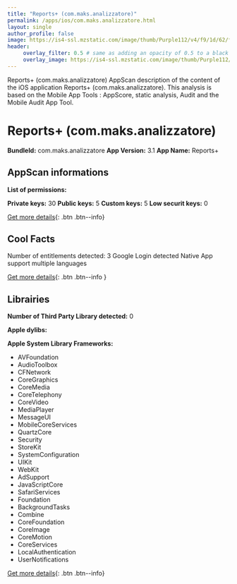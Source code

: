 ```yaml
---
title: "Reports+ (com.maks.analizzatore)"
permalink: /apps/ios/com.maks.analizzatore.html
layout: single
author_profile: false
image: https://is4-ssl.mzstatic.com/image/thumb/Purple112/v4/f9/1d/62/f91d6266-896f-acaa-bcf6-b0cbfebb69cf/AppIcon-1x_U007emarketing-0-5-0-85-220.png/512x512bb.jpg
header: 
     overlay_filter: 0.5 # same as adding an opacity of 0.5 to a black background
     overlay_image: https://is4-ssl.mzstatic.com/image/thumb/Purple112/v4/f9/1d/62/f91d6266-896f-acaa-bcf6-b0cbfebb69cf/AppIcon-1x_U007emarketing-0-5-0-85-220.png/512x512bb.jpg
---
```

Reports+ (com.maks.analizzatore) AppScan description of the content of the iOS application Reports+ (com.maks.analizzatore). This analysis is based on the Mobile App Tools : AppScore, static analysis, Audit and the Mobile Audit App Tool.

# Reports+ (com.maks.analizzatore)

**BundleId:** com.maks.analizzatore
**App Version:** 3.1
**App Name:** Reports+


## AppScan informations 

**List of permissions:** 
  
  
**Private keys:** 30
**Public keys:** 5
**Custom keys:** 5
**Low securit keys:** 0
  
[Get more details](/pricing.html){: .btn .btn--info}

## Cool Facts

Number of entitlements detected: 3
Google Login detected
Native App
support multiple languages
  
[Get more details](/pricing.html){: .btn .btn--info }

## Librairies 
**Number of Third Party Library detected:** 0


**Apple dylibs:**


**Apple System Library Frameworks:**
- AVFoundation
- AudioToolbox
- CFNetwork
- CoreGraphics
- CoreMedia
- CoreTelephony
- CoreVideo
- MediaPlayer
- MessageUI
- MobileCoreServices
- QuartzCore
- Security
- StoreKit
- SystemConfiguration
- UIKit
- WebKit
- AdSupport
- JavaScriptCore
- SafariServices
- Foundation
- BackgroundTasks
- Combine
- CoreFoundation
- CoreImage
- CoreMotion
- CoreServices
- LocalAuthentication
- UserNotifications


  
[Get more details](/pricing.html){: .btn .btn--info}

